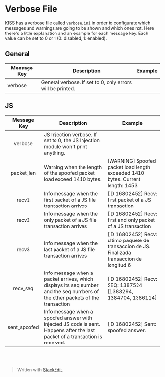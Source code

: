 ﻿# Verbose File
KISS has a verbose file called `verbose.ini` in order to configurate which messages and warnings are going to be shown and which ones not. Here there's a little explanation and an example for each message key. Each value can be set to 0 or 1 (0: disabled, 1: enabled).

## General

| Message Key | Description | Example |
| -- | -- | :--: |
| verbose | General verbose. If set to 0, only errors will be printed. |  |

## JS

|Message Key|Description|Example|
|:--:|--|--|
|verbose|JS Injection verbose. If set to 0, the JS Injection module won't print anything.|  |
|packet_len|Warning when the length of the spoofed packet load exceed 1410 bytes. | [WARNING] Spoofed packet load length exceeded 1410 bytes. Current length: 1453|
|recv1|Info message when the first packet of a JS file transaction arrives|[ID 16802452] Recv: first packet of a JS transaction|
|recv2|Info message when the only packet of a JS file transaction arrives|[ID 16802452] Recv: first and only packet of a JS transaction|
|recv3|Info message when the last packet of a JS file transaction arrives|[ID 16802452] Recv: ultimo paquete de transaccion de JS. Finalizada transaccion de longitud 6|
|recv_seq|Info message when a packet arrives, which displays its seq number and the seq numbers of the other packets of the transaction|[ID 16802452] Recv: SEQ: 1387524 [1383294, 1384704, 1386114]|
|sent_spoofed|Info message when a spoofed answer with injected JS code is sent. Happens after the last packet of a transaction is received.|[ID 16802452] Sent: spoofed answer.|

<br><br>


> Written with [StackEdit](https://stackedit.io/).
